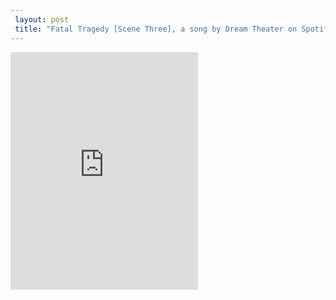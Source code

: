 ```yaml
---
 layout: post 
 title: "Fatal Tragedy [Scene Three], a song by Dream Theater on Spotify"
---
```


<iframe src="https://open.spotify.com/track/3ZZXgVY8u129jMvUc3mhti?si=b5bg4qaOSm-b5yfQ5WtQDw" width="300" height="380" frameborder="0" allowtransparency="true" allow="encrypted-media"></iframe>